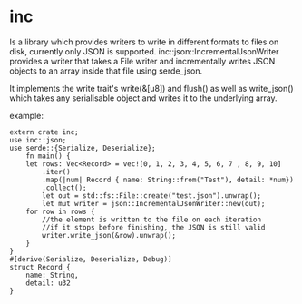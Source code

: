 # inc

Is a library which provides writers to write in different formats to files on disk, currently 
only JSON is supported. inc::json::IncrementalJsonWriter provides a writer that takes a File writer
and incrementally writes JSON objects to an array inside that file using serde_json. 

It implements the write trait's write(&[u8]) and flush() as well as write_json() which takes
any serialisable object and writes it to the underlying array.

example: 
    
    extern crate inc;
    use inc::json;
    use serde::{Serialize, Deserialize};
        fn main() {
        let rows: Vec<Record> = vec![0, 1, 2, 3, 4, 5, 6, 7 , 8, 9, 10]
            .iter()
            .map(|num| Record { name: String::from("Test"), detail: *num})
            .collect();
            let out = std::fs::File::create("test.json").unwrap();
            let mut writer = json::IncrementalJsonWriter::new(out);
        for row in rows {
            //the element is written to the file on each iteration
            //if it stops before finishing, the JSON is still valid
            writer.write_json(&row).unwrap();
        }
    }
    #[derive(Serialize, Deserialize, Debug)]
    struct Record { 
        name: String,
        detail: u32
    }
